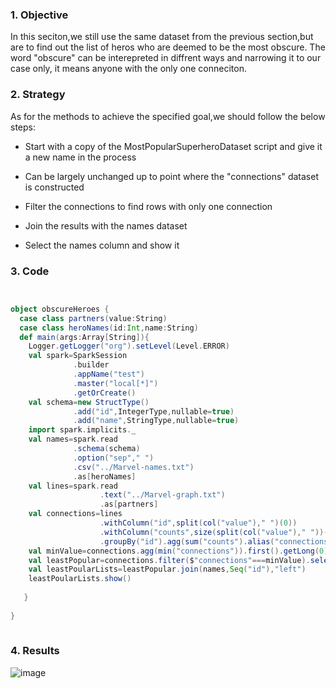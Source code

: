 ### 1. Objective

In this seciton,we still use the same dataset from the previous section,but are to find out the list of heros who are deemed to be
the most obscure. The word "obscure" can be interepreted in diffrent ways and narrowing it to our case only, it means anyone with the only one conneciton.


### 2. Strategy

As for the methods to achieve the specified goal,we should follow the below steps:

- Start with a copy of the MostPopularSuperheroDataset script and give it a new name in the process

- Can be largely unchanged up to point where the "connections" dataset is constructed

- Filter the connections to find rows with only one connection

- Join the results with the names dataset

- Select the names column and show it 


### 3. Code

```scala


object obscureHeroes {
  case class partners(value:String)
  case class heroNames(id:Int,name:String)
  def main(args:Array[String]){
    Logger.getLogger("org").setLevel(Level.ERROR)
    val spark=SparkSession
              .builder
              .appName("test")
              .master("local[*]")
              .getOrCreate()
    val schema=new StructType()
              .add("id",IntegerType,nullable=true)
              .add("name",StringType,nullable=true)
    import spark.implicits._
    val names=spark.read
              .schema(schema)
              .option("sep"," ")
              .csv("../Marvel-names.txt")
              .as[heroNames]
    val lines=spark.read
                    .text("../Marvel-graph.txt")
                    .as[partners]
    val connections=lines
                    .withColumn("id",split(col("value")," ")(0))
                    .withColumn("counts",size(split(col("value")," "))-1)
                    .groupBy("id").agg(sum("counts").alias("connections"))
    val minValue=connections.agg(min("connections")).first().getLong(0)
    val leastPopular=connections.filter($"connections"===minValue).select("id")
    val leastPoularLists=leastPopular.join(names,Seq("id"),"left")
    leastPoularLists.show()
     
   }
   
}
  
```

### 4. Results

![image](https://user-images.githubusercontent.com/53164959/98439040-24896e80-2132-11eb-8c8f-bb9ac6b0687c.png)

